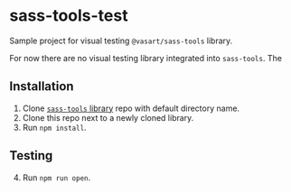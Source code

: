 # sass-tools-test
Sample project for visual testing `@vasart/sass-tools` library.

For now there are no visual testing library integrated into `sass-tools`. The

## Installation

1. Clone [`sass-tools` library](https://github.com/vasartam/sass-tools) repo with default directory name.
2. Clone this repo next to a newly cloned library.
3. Run `npm install`.

## Testing
4. Run `npm run open`.
